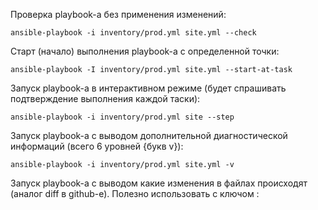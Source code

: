 Проверка playbook-а без применения изменений:

`ansible-playbook -i inventory/prod.yml site.yml --check`

Старт (начало) выполнения playbook-а с определенной точки:

`ansible-playbook -I inventory/prod.yml site.yml --start-at-task`

Запуск playbook-а в интерактивном режиме (будет спрашивать подтверждение выполнения каждой таски):

`ansible-playbook -i inventory/prod.yml site --step`

Запуск playbook-а  с выводом дополнительной диагностической информаций (всего 6 уровней {букв v}):

`ansible-playbook -i inventory/prod.yml site.yml -v`

Запуск playbook-а с выводом какие изменения в файлах происходят (аналог diff в github-е). Полезно использовать с ключом :

